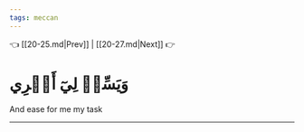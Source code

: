 ```yaml
---
tags: meccan
---
```


👈 [[20-25.md|Prev]] | [[20-27.md|Next]] 👉

# وَيَسِّرۡ لِيٓ أَمۡرِي

And ease for me my task

---

